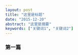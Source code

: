 ```yaml
---
layout: post
title: "这里是标题"
date: "2015-12-20"
abstract: "这里是摘要"
keywords: ["关键词1", "关键词2"]
---
```


### 第一篇